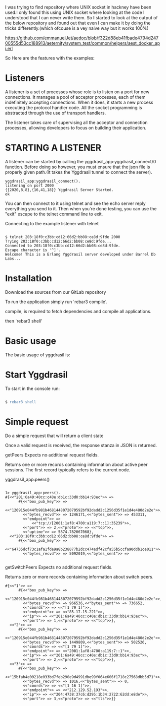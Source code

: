 
I was trying to find repository where UNIX socket in hackney have been used.I only found this using UNIX socket where looking at the code I understood that I can never write them. So I started to look at the output of the below repository and found out that even I can make it by doing the tricks differently.(which ofcouse is a vey naive way but it works 100%)

https://github.com/emmanuelJet/aedoc/blob/f322d88eb41fbade4794d24700555d53cc188913/aeternity/system_test/common/helpers/aest_docker_api.erl


So Here are the features with the examples:


# Listeners #
A listener is a set of processes whose role is to listen on a port for new connections. It manages a pool of acceptor processes, each of them indefinitely accepting connections. When it does, it starts a new process executing the protocol handler code. All the socket programming is abstracted through the use of transport handlers.

The listener takes care of supervising all the acceptor and connection processes, allowing developers to focus on building their application.

# STARTING A LISTENER #

A listener can be started by calling the yggdrasil_app:yggdrasil_connect/0 function. Before doing so however, you must ensure that the json file  is properly given path.(It takes the Yggdrasil tunnel to connect the server).

```
yggdrasil_app:yggdrasil_connect().
listening on port 2000
{{2020,8,8},{16,41,18}} Yggdrasil Server Started.
ok

```

You can then connect to it using telnet and see the echo server reply everything you send to it. Then when you're done testing, you can use the "exit" escape to the telnet command line to exit.

Connecting to the example listener with telnet

```

$ telnet 203:18f0:c3bb:cd12:66d2:bb08:ce8d:9fde 2000
Trying 203:18f0:c3bb:cd12:66d2:bb08:ce8d:9fde...
Connected to 203:18f0:c3bb:cd12:66d2:bb08:ce8d:9fde.
Escape character is '^]'.
Welcome! This is a Erlang Yggdrasil server developed under Barrel Db Labs...

```

# Installation #

Download the sources from our GitLab repository

To run the application simply run 'rebar3 compile'.

compile, is required to fetch dependencies and compile all applications.

then 'rebar3 shell'



# Basic usage #
The basic usage of yggdrasil is:

# Start Yggdrasil #

To start in the console run:

```erlang

$ rebar3 shell

```

# Simple request #
Do a simple request that will return a client state

Once a valid request is received, the response stanza in JSON is returned.

getPeers
Expects no additional request fields.

Returns one or more records containing information about active peer sessions. The first record typically refers to the current node.


yggdrasil_app:peers()

```

1> yggdrasil_app:peers().  
#{<<"201:6a49:40cc:c40e:db1c:33d0:bb14:93ec">> =>
      #{<<"box_pub_key">> =>
            <<"120915e044fb981b4681448072079592bf92dadd2c1256d35f1e1d4e480d2e2e">>,
        <<"bytes_recvd">> => 1246171,<<"bytes_sent">> => 453311,
        <<"endpoint">> =>
            <<"tcp://[2001:1af8:4700:a119:7::1]:35239">>,
        <<"port">> => 2,<<"proto">> => <<"tcp">>,
        <<"uptime">> => 5874.782067068},
  <<"203:18f0:c3bb:cd12:66d2:bb08:ce8d:9fde">> =>
      #{<<"box_pub_key">> =>
            <<"64735dcf73c1afa1fde9a8b238077b2dcc474adf42cfa55b5ccfa90ddb1ce011">>,
        <<"bytes_recvd">> => 5092019,<<"bytes_sent">> =>


```

getSwitchPeers
Expects no additional request fields.

Returns zero or more records containing information about switch peers.

```
#{<<"1">> =>
      #{<<"box_pub_key">> =>
            <<"120915e044fb981b4681448072079592bf92dadd2c1256d35f1e1d4e480d2e2e">>,
        <<"bytes_recvd">> => 966536,<<"bytes_sent">> => 736652,
        <<"coords">> => <<"[1 79 1]">>,
        <<"endpoint">> => <<"85.17.15.221">>,
        <<"ip">> => <<"201:6a49:40cc:c40e:db1c:33d0:bb14:93ec">>,
        <<"port">> => 1,<<"proto">> => <<"tcp">>},
  <<"2">> =>
      #{<<"box_pub_key">> =>
            <<"120915e044fb981b4681448072079592bf92dadd2c1256d35f1e1d4e480d2e2e">>,
        <<"bytes_recvd">> => 1449809,<<"bytes_sent">> => 502526,
        <<"coords">> => <<"[1 79 1]">>,
        <<"endpoint">> => <<"2001:1af8:4700:a119:7::1">>,
        <<"ip">> => <<"201:6a49:40cc:c40e:db1c:33d0:bb14:93ec">>,
        <<"port">> => 2,<<"proto">> => <<"tcp">>},
  <<"3">> =>
      #{<<"box_pub_key">> =>
            <<"15bfab4e09218e033bd7feb290e9d4991dbe99f064e606f1718c27568dbb5d71">>,
        <<"bytes_recvd">> => 1016,<<"bytes_sent">> => 0,
        <<"coords">> => <<"[1 16 1]">>,
        <<"endpoint">> => <<"212.129.52.193">>,
        <<"ip">> => <<"204:4738:37c6:d295:1b34:2722:62dd:e8de">>,
        <<"port">> => 3,<<"proto">> => <<"tls">>}}


```
